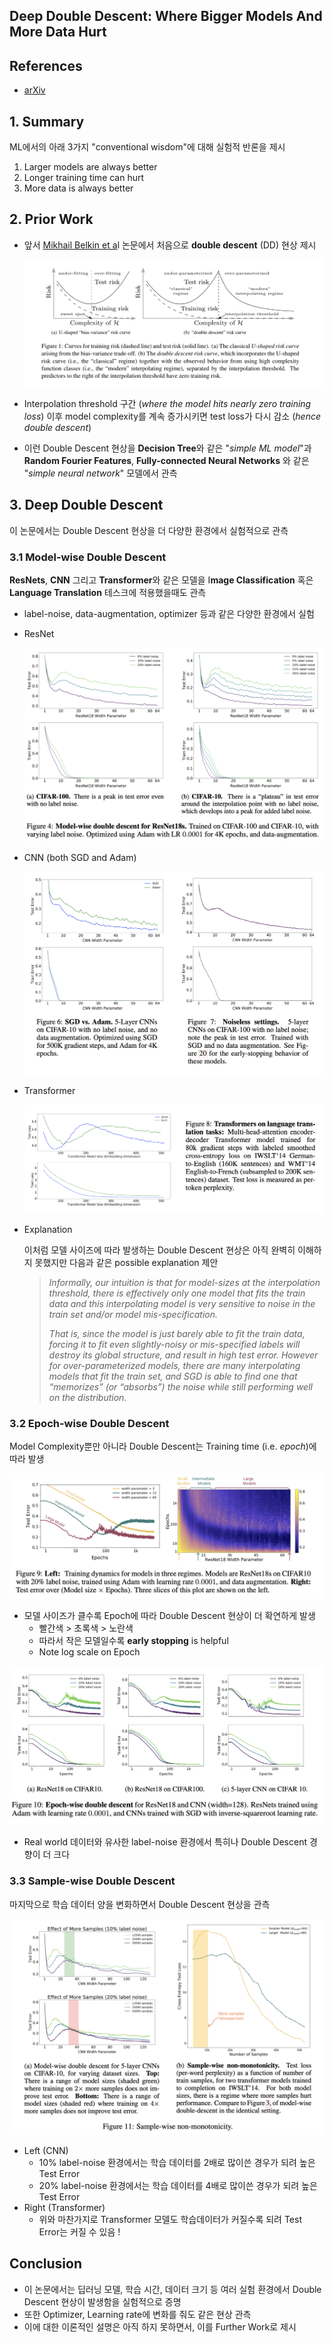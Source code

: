 ## Deep Double Descent: Where Bigger Models And More Data Hurt


## References

- [arXiv](https://arxiv.org/pdf/1912.02292.pdf)

## 1.  Summary

ML에서의 아래 3가지 "conventional wisdom"에 대해 실험적 반론을 제시

1. Larger models are always better
2. Longer training time can hurt
3. More data is always better 

## 2.  Prior Work

- 앞서 [Mikhail Belkin et a](https://arxiv.org/abs/1812.11118)l 논문에서 처음으로 **double descent** (DD) 현상 제시

    ![](../images/DDD/figure1.png)

- Interpolation threshold 구간 (_where the model hits nearly zero training loss_) 이후 model complexity를 계속 증가시키면 test loss가 다시 감소 (_hence double descent_)
- 이런 Double Descent 현상을 **Decision Tree**와 같은 "_simple ML model_"과 **Random Fourier Features**, **Fully-connected Neural Networks** 와 같은 "_simple neural network_" 모델에서 관측

## 3. Deep Double Descent

이 논문에서는 Double Descent 현상을 더 다양한 환경에서 실험적으로 관측

### 3.1 Model-wise Double Descent

**ResNets**, **CNN** 그리고 **Transformer**와 같은 모델을 I**mage Classification** 혹은 **Language Translation** 테스크에 적용했을때도 관측

- label-noise, data-augmentation, optimizer 등과 같은 다양한 환경에서 실험
- ResNet

    ![](../images/DDD/figure2.png)

- CNN (both SGD and Adam)

    ![](../images/DDD/figure3.png)

- Transformer

    ![](../images/DDD/figure4.png)

- Explanation

    이처럼 모델 사이즈에 따라 발생하는 Double Descent 현상은 아직 완벽히 이해하지 못했지만 다음과 같은 possible explanation 제안

    > _Informally, our intuition is that for model-sizes at the interpolation threshold, there is effectively only one model that fits the train data and this interpolating model is very sensitive to noise in the train set and/or model mis-specification._ 
    > 
    > _That is, since the model is just barely able to fit the train data, forcing it to fit even slightly-noisy or mis-specified labels will destroy its global structure, and result in high test error. However for over-parameterized models, there are many interpolating models that fit the train set, and SGD is able to find one that “memorizes” (or “absorbs”) the noise while still performing well on the distribution._

### 3.2 Epoch-wise Double Descent

Model Complexity뿐만 아니라 Double Descent는 Training time (i.e. _epoch_)에 따라 발생

![](../images/DDD/figure5.png)


- 모델 사이즈가 클수록 Epoch에 따라 Double Descent 현상이 더 확연하게 발생
    - 빨간색 > 초록색 > 노란색
    - 따라서 작은 모델일수록 **early stopping** is helpful
    - Note log scale on Epoch

![](../images/DDD/figure6.png)



- Real world 데이터와 유사한 label-noise 환경에서 특히나 Double Descent 경향이 더 크다

### 3.3 Sample-wise Double Descent

마지막으로 학습 데이터 양을 변화하면서 Double Descent 현상을 관측

![](../images/DDD/figure7.png)

- Left (CNN)
    - 10% label-noise 환경에서는 학습 데이터를 2배로 많이쓴 경우가 되려 높은 Test Error
    - 20% label-noise 환경에서는 학습 데이터를 4배로 많이쓴 경우가 되려 높은 Test Error
- Right (Transformer)
    - 위와 마찬가지로 Transformer 모델도 학습데이터가 커질수록 되려 Test Error는 커질 수 있음 !

## Conclusion

- 이 논문에서는 딥러닝 모델, 학습 시간, 데이터 크기 등 여러 실험 환경에서 Double Descent 현상이 발생함을 실험적으로 증명
- 또한 Optimizer, Learning rate에 변화를 줘도 같은 현상 관측
- 이에 대한 이론적인 설명은 아직 하지 못하면서, 이를 Further Work로 제시
